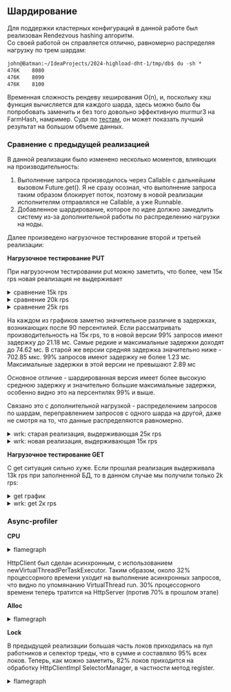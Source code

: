 ## Шардирование
Для поддержки кластерных конфигураций в данной работе был реализован Rendezvous hashing алгоритм.  
Со своей работой он справляется отлично, равномерно распределяя нагрузку по трем шардам:
```
john@Batman:~/IdeaProjects/2024-highload-dht-1/tmp/db$ du -sh *
476K    8080
476K    8090
476K    8100
```
Временная сложность рендеву хеширования O(n), и, поскольку хэш функция вычисляется для каждого шарда, здесь можно было бы попробовать заменить и без того довольно эффективную murmur3 на FarmHash, намример. Судя по [тестам](https://aras-p.info/blog/2016/08/09/More-Hash-Function-Tests/), он может показать лучший результат на большом объеме данных.

### Сравнение с предыдущей реализацией
В данной реализации было изменено несколько моментов, влияющих на производительность: 
1. Выполнение запроса производилось через Callable с дальнейшим вызовом Future.get(). Я не сразу осознал, что выполнение запроса таким образом блокирует поток, поэтому в новой реализации исполнителям отправлялся не Callable, а уже Runnable.
2. Добавленное шардирование, которое по идее должно замедлить систему из-за дополнительной работы по распределению нагрузки на ноды.

Далее произведено нагрузочное тестирование второй и третьей реализации:

**Нагрузочное тестирование PUT**

При нагрузочном тестировании put можно заметить, что более, чем 15к rps новая реализация не выдерживает
<details>
<summary>сравнение 15k rps</summary>
<img alt="15k comparison" src="../hw3/profiler/15k_put_comparison.png">
</details>
<details>
<summary>сравнение 20k rps</summary>
<img alt="15k comparison" src="../hw3/profiler/20k_put_comparison.png">
</details>
<details>
<summary>сравнение 25k rps</summary>
<img alt="15k comparison" src="../hw3/profiler/25k_put_comparison.png">
</details>

На каждом из графиков заметно значительное различие в задержках, возникающих после 90 персентилей. 
Если рассматривать производительность на 15к rps, то в новой версии 99% запросов имеют задержку до 21.18 мс. Самые редкие и максимальные задержки доходят до 74.62 мс.
В старой же версии средняя задержка значительно ниже - 702.85 мкс. 99% запросов имеют задержку не более 1.23 мс. Максимальные задержки в этой версии не превышают 2.89 мс

Основное отличие - шардированная версия имеет более высокую среднюю задержку и значительно большие максимальные задержки, особенно видно это на персентилях 99% и выше.

Связано это с дополнительной нагрузкой - распределением запросов по шардам, переправлением запросов с одного шарда на другой, даже не смотря на то, что данные распределяются равномерно.

<details>
<summary>wrk: cтарая реализация, выдерживающая 25к rps</summary>
<pre>
wrk -d 60 -t 64 -c 64 -R 25000 -L  -s ./src/main/java/ru/vk/itmo/test/osokindm/wrk_scripts/put_new.lua http://localhost:8080/v0/entity 

Thread Stats   Avg      Stdev     Max   +/- Stdev
Latency   673.27us  354.54us  24.08ms   69.51%
Req/Sec   417.52     44.94     1.33k    80.69%
Latency Distribution (HdrHistogram - Recorded Latency)
50.000%  673.00us
75.000%    0.92ms
90.000%    1.08ms
99.000%    1.22ms
99.900%    3.04ms
99.990%    8.30ms
99.999%   18.58ms
100.000%   24.09ms

Detailed Percentile spectrum:
Value   Percentile   TotalCount 1/(1-Percentile)

       0.055     0.000000            1         1.00
       0.255     0.100000       125176         1.11
       0.358     0.200000       251074         1.25
       0.460     0.300000       375448         1.43
       0.566     0.400000       500234         1.67
       0.673     0.500000       625531         2.00
       0.724     0.550000       688444         2.22
       0.770     0.600000       749943         2.50
       0.818     0.650000       813002         2.86
       0.869     0.700000       875112         3.33
       0.922     0.750000       938369         4.00
       0.947     0.775000       969199         4.44
       0.973     0.800000      1001014         5.00
       0.998     0.825000      1031586         5.71
       1.024     0.850000      1063094         6.67
       1.050     0.875000      1094111         8.00
       1.063     0.887500      1109463         8.89
       1.077     0.900000      1125410        10.00
       1.091     0.912500      1141430        11.43
       1.104     0.925000      1156176        13.33
       1.118     0.937500      1172041        16.00
       1.125     0.943750      1179890        17.78
       1.132     0.950000      1187410        20.00
       1.140     0.956250      1195558        22.86
       1.148     0.962500      1203172        26.67
       1.158     0.968750      1211509        32.00
       1.163     0.971875      1215197        35.56
       1.168     0.975000      1218567        40.00
       1.175     0.978125      1222774        45.71
       1.183     0.981250      1226814        53.33
       1.192     0.984375      1230506        64.00
       1.197     0.985938      1232255        71.11
       1.204     0.987500      1234448        80.00
       1.211     0.989062      1236242        91.43
       1.220     0.990625      1238202       106.67
       1.232     0.992188      1240163       128.00
       1.239     0.992969      1241040       142.22
       1.250     0.993750      1242066       160.00
       1.263     0.994531      1242986       182.86
       1.285     0.995313      1243954       213.33
       1.331     0.996094      1244923       256.00
       1.374     0.996484      1245411       284.44
       1.447     0.996875      1245894       320.00
       1.564     0.997266      1246381       365.71
       1.722     0.997656      1246869       426.67
       1.955     0.998047      1247361       512.00
       2.083     0.998242      1247602       568.89
       2.265     0.998437      1247848       640.00
       2.471     0.998633      1248091       731.43
       2.717     0.998828      1248335       853.33
       3.085     0.999023      1248580      1024.00
       3.333     0.999121      1248701      1137.78
       3.589     0.999219      1248822      1280.00
       3.879     0.999316      1248945      1462.86
       4.195     0.999414      1249067      1706.67
       4.511     0.999512      1249189      2048.00
       4.691     0.999561      1249249      2275.56
       4.939     0.999609      1249310      2560.00
       5.259     0.999658      1249371      2925.71
       5.583     0.999707      1249432      3413.33
       6.011     0.999756      1249494      4096.00
       6.259     0.999780      1249524      4551.11
       6.523     0.999805      1249554      5120.00
       6.823     0.999829      1249585      5851.43
       7.199     0.999854      1249616      6826.67
       7.547     0.999878      1249646      8192.00
       8.007     0.999890      1249661      9102.22
       8.375     0.999902      1249677     10240.00
       8.991     0.999915      1249692     11702.86
       9.807     0.999927      1249707     13653.33
      11.207     0.999939      1249722     16384.00
      11.647     0.999945      1249730     18204.44
      12.575     0.999951      1249737     20480.00
      13.599     0.999957      1249745     23405.71
      14.695     0.999963      1249753     27306.67
      15.127     0.999969      1249760     32768.00
      15.679     0.999973      1249764     36408.89
      16.271     0.999976      1249768     40960.00
      16.847     0.999979      1249772     46811.43
      17.023     0.999982      1249777     54613.33
      17.391     0.999985      1249779     65536.00
      17.871     0.999986      1249781     72817.78
      17.951     0.999988      1249783     81920.00
      18.463     0.999989      1249785     93622.86
      19.279     0.999991      1249787    109226.67
      19.647     0.999992      1249789    131072.00
      19.855     0.999993      1249790    145635.56
      19.919     0.999994      1249791    163840.00
      20.063     0.999995      1249792    187245.71
      20.143     0.999995      1249793    218453.33
      20.191     0.999996      1249794    262144.00
      20.191     0.999997      1249794    291271.11
      20.239     0.999997      1249795    327680.00
      20.239     0.999997      1249795    374491.43
      22.223     0.999998      1249796    436906.67
      22.223     0.999998      1249796    524288.00
      22.223     0.999998      1249796    582542.22
      22.367     0.999998      1249797    655360.00
      22.367     0.999999      1249797    748982.86
      22.367     0.999999      1249797    873813.33
      22.367     0.999999      1249797   1048576.00
      22.367     0.999999      1249797   1165084.44
      24.095     0.999999      1249798   1310720.00
      24.095     1.000000      1249798          inf
#[Mean    =        0.673, StdDeviation   =        0.355]
#[Max     =       24.080, Total count    =      1249798]
#[Buckets =           27, SubBuckets     =         2048]
----------------------------------------------------------
1499976 requests in 1.00m, 95.84MB read
Requests/sec:  25001.48
Transfer/sec:      1.60MB

</pre>
</details>

<details>
<summary>wrk: новая реализация, выдерживающая 15к rps</summary>
<pre>
 wrk -d 60 -t 64 -c 64 -R 15000 -L  -s ./src/main/java/ru/vk/itmo/test/osokindm/wrk_scripts/put_new.lua http://localhost:8080/v0/entity

  Thread Stats   Avg      Stdev     Max   +/- Stdev
    Latency     1.70ms    3.88ms  74.56ms   96.18%
    Req/Sec   247.61     57.51     1.00k    84.10%
  Latency Distribution (HdrHistogram - Recorded Latency)
 50.000%    1.00ms
 75.000%    1.33ms
 90.000%    1.99ms
 99.000%   21.18ms
 99.900%   49.63ms
 99.990%   64.86ms
 99.999%   73.73ms
100.000%   74.62ms

Detailed Percentile spectrum:
Value   Percentile   TotalCount 1/(1-Percentile)

       0.068     0.000000            1         1.00
       0.469     0.100000        75049         1.11
       0.628     0.200000       150095         1.25
       0.762     0.300000       225292         1.43
       0.885     0.400000       300012         1.67
       1.004     0.500000       375271         2.00
       1.062     0.550000       412872         2.22
       1.119     0.600000       450492         2.50
       1.178     0.650000       487622         2.86
       1.251     0.700000       525166         3.33
       1.334     0.750000       562538         4.00
       1.379     0.775000       581520         4.44
       1.429     0.800000       599910         5.00
       1.493     0.825000       618741         5.71
       1.583     0.850000       637428         6.67
       1.727     0.875000       656214         8.00
       1.836     0.887500       665528         8.89
       1.991     0.900000       674885        10.00
       2.217     0.912500       684318        11.43
       2.549     0.925000       693671        13.33
       3.073     0.937500       703019        16.00
       3.459     0.943750       707691        17.78
       3.983     0.950000       712384        20.00
       4.699     0.956250       717084        22.86
       5.727     0.962500       721760        26.67
       7.387     0.968750       726439        32.00
       8.575     0.971875       728788        35.56
      10.007     0.975000       731123        40.00
      11.671     0.978125       733475        45.71
      13.543     0.981250       735813        53.33
      15.575     0.984375       738158        64.00
      16.703     0.985938       739322        71.11
      18.079     0.987500       740497        80.00
      19.855     0.989062       741676        91.43
      22.063     0.990625       742842       106.67
      24.479     0.992188       744014       128.00
      25.839     0.992969       744599       142.22
      27.263     0.993750       745183       160.00
      28.911     0.994531       745776       182.86
      30.863     0.995313       746352       213.33
      33.087     0.996094       746939       256.00
      34.591     0.996484       747235       284.44
      36.383     0.996875       747524       320.00
      38.687     0.997266       747819       365.71
      41.087     0.997656       748112       426.67
      43.647     0.998047       748405       512.00
      44.991     0.998242       748549       568.89
      46.111     0.998437       748696       640.00
      47.295     0.998633       748844       731.43
      48.543     0.998828       748990       853.33
      49.791     0.999023       749136      1024.00
      50.335     0.999121       749210      1137.78
      50.975     0.999219       749283      1280.00
      51.743     0.999316       749357      1462.86
      52.703     0.999414       749428      1706.67
      53.727     0.999512       749501      2048.00
      54.239     0.999561       749538      2275.56
      54.815     0.999609       749577      2560.00
      55.583     0.999658       749611      2925.71
      56.415     0.999707       749650      3413.33
      57.055     0.999756       749684      4096.00
      57.631     0.999780       749703      4551.11
      58.079     0.999805       749721      5120.00
      58.623     0.999829       749741      5851.43
      59.359     0.999854       749758      6826.67
      61.247     0.999878       749776      8192.00
      63.135     0.999890       749785      9102.22
      65.055     0.999902       749794     10240.00
      66.431     0.999915       749803     11702.86
      67.711     0.999927       749813     13653.33
      69.183     0.999939       749822     16384.00
      69.567     0.999945       749827     18204.44
      70.015     0.999951       749831     20480.00
      70.527     0.999957       749835     23405.71
      70.911     0.999963       749840     27306.67
      71.999     0.999969       749846     32768.00
      72.255     0.999973       749847     36408.89
      72.447     0.999976       749850     40960.00
      72.575     0.999979       749851     46811.43
      73.087     0.999982       749854     54613.33
      73.535     0.999985       749857     65536.00
      73.535     0.999986       749857     72817.78
      73.599     0.999988       749858     81920.00
      73.663     0.999989       749859     93622.86
      73.855     0.999991       749861    109226.67
      73.919     0.999992       749863    131072.00
      73.919     0.999993       749863    145635.56
      73.919     0.999994       749863    163840.00
      73.919     0.999995       749863    187245.71
      74.047     0.999995       749864    218453.33
      74.367     0.999996       749865    262144.00
      74.367     0.999997       749865    291271.11
      74.367     0.999997       749865    327680.00
      74.367     0.999997       749865    374491.43
      74.559     0.999998       749866    436906.67
      74.559     0.999998       749866    524288.00
      74.559     0.999998       749866    582542.22
      74.559     0.999998       749866    655360.00
      74.559     0.999999       749866    748982.86
      74.623     0.999999       749867    873813.33
      74.623     1.000000       749867          inf
#[Mean    =        1.697, StdDeviation   =        3.884]
#[Max     =       74.560, Total count    =       749867]
#[Buckets =           27, SubBuckets     =         2048]
----------------------------------------------------------
900010 requests in 1.00m, 57.51MB read
Requests/sec:  15001.29
Transfer/sec:      0.96MB

</pre>
</details>

**Нагрузочное тестирование GET**

C get ситуация сильно хуже. Если прошлая реализация выдерживала 13k rps при заполненной БД, то в данном случае мы получили только 2k rps:
<details>
<summary>get график</summary>
<img alt="2k" src="../hw3/profiler/get_2k_new.png">
</details>

<details>
<summary>wrk: get 2к rps</summary>
<pre>
 wrk -d 60 -t 64 -c 64 -R 2000 -L  -s ./src/main/java/ru/vk/itmo/test/osokindm/wrk_scripts/get.lua http://localhost:8080/v0/entity

Value   Percentile   TotalCount 1/(1-Percentile)

       0.096     0.000000            1         1.00
       0.647     0.100000         9964         1.11
       0.981     0.200000        19950         1.25
       1.625     0.300000        29893         1.43
      12.671     0.400000        39862         1.67
      29.775     0.500000        49822         2.00
      40.159     0.550000        54810         2.22
      51.647     0.600000        59783         2.50
      64.543     0.650000        64765         2.86
      77.823     0.700000        69745         3.33
      92.863     0.750000        74729         4.00
     101.503     0.775000        77224         4.44
     110.847     0.800000        79716         5.00
     121.471     0.825000        82207         5.71
     133.247     0.850000        84708         6.67
     147.711     0.875000        87198         8.00
     155.519     0.887500        88430         8.89
     164.351     0.900000        89683        10.00
     174.847     0.912500        90919        11.43
     187.007     0.925000        92171        13.33
     201.343     0.937500        93409        16.00
     210.047     0.943750        94034        17.78
     219.263     0.950000        94658        20.00
     229.759     0.956250        95280        22.86
     240.383     0.962500        95903        26.67
     253.183     0.968750        96527        32.00
     260.991     0.971875        96833        35.56
     270.335     0.975000        97144        40.00
     280.831     0.978125        97458        45.71
     292.351     0.981250        97769        53.33
     302.847     0.984375        98084        64.00
     309.503     0.985938        98239        71.11
     316.927     0.987500        98391        80.00
     324.863     0.989062        98548        91.43
     333.311     0.990625        98704       106.67
     344.063     0.992188        98859       128.00
     348.159     0.992969        98934       142.22
     354.047     0.993750        99013       160.00
     358.911     0.994531        99095       182.86
     366.335     0.995313        99169       213.33
     375.039     0.996094        99252       256.00
     377.599     0.996484        99284       284.44
     382.975     0.996875        99324       320.00
     387.583     0.997266        99363       365.71
     392.447     0.997656        99401       426.67
     399.615     0.998047        99440       512.00
     403.967     0.998242        99459       568.89
     407.295     0.998437        99480       640.00
     412.415     0.998633        99499       731.43
     416.255     0.998828        99518       853.33
     424.447     0.999023        99537      1024.00
     426.495     0.999121        99547      1137.78
     431.103     0.999219        99557      1280.00
     433.919     0.999316        99566      1462.86
     440.575     0.999414        99577      1706.67
     445.183     0.999512        99586      2048.00
     447.999     0.999561        99591      2275.56
     450.303     0.999609        99596      2560.00
     453.887     0.999658        99600      2925.71
     457.471     0.999707        99605      3413.33
     461.823     0.999756        99610      4096.00
     466.175     0.999780        99614      4551.11
     468.223     0.999805        99615      5120.00
     470.271     0.999829        99617      5851.43
     474.879     0.999854        99620      6826.67
     477.695     0.999878        99622      8192.00
     486.655     0.999890        99624      9102.22
     490.239     0.999902        99625     10240.00
     491.263     0.999915        99627     11702.86
     491.263     0.999927        99627     13653.33
     494.591     0.999939        99628     16384.00
     495.103     0.999945        99629     18204.44
     495.615     0.999951        99630     20480.00
     495.615     0.999957        99630     23405.71
     496.639     0.999963        99631     27306.67
     496.639     0.999969        99631     32768.00
     499.711     0.999973        99632     36408.89
     499.711     0.999976        99632     40960.00
     499.711     0.999979        99632     46811.43
     510.463     0.999982        99633     54613.33
     510.463     0.999985        99633     65536.00
     510.463     0.999986        99633     72817.78
     510.463     0.999988        99633     81920.00
     510.463     0.999989        99633     93622.86
     515.583     0.999991        99634    109226.67
     515.583     1.000000        99634          inf
#[Mean    =       59.942, StdDeviation   =       75.835]
#[Max     =      515.328, Total count    =        99634]
#[Buckets =           27, SubBuckets     =         2048]

</pre>
</details>

### Async-profiler

**CPU**

<details>
<summary>flamegraph</summary>
<img alt="cpu" src="../hw3/profiler/profile_cpu_put.png">
</details>

HttpClient был сделан асинхронным, с использованием newVirtualThreadPerTaskExecutor.
Таким образом, около 32% процессорного времени уходит на выполнение асинхронных запросов, что видно по упомянанию VirtualThread run.
30% процессорного времени теперь тратится на HttpServer (против 70% в прошлом этапе)

**Alloc**
<details>
<summary>flamegraph</summary>
<img alt="alloc" src="../hw3/profiler/profile_alloc_put.png">
</details>

**Lock**

В предыдущей реализации большая часть локов приходилась на пул работников и селектор треды, что в сумме и составляло 95% всех локов. 
Теперь, как можно заметить, 82% локов приходится на обработку HttpClientImpl SelectorManager, в частности метод register.
<details>
<summary>flamegraph</summary>
<img alt="lock" src="../hw3/profiler/profile_lock_put.png">
</details>